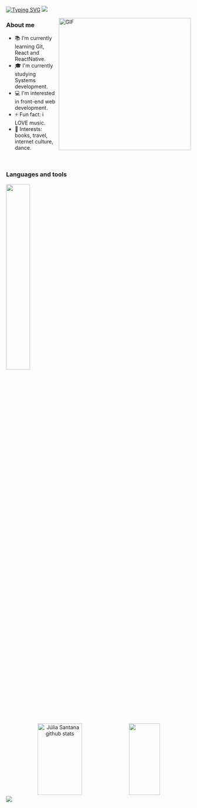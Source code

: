 [![Typing SVG](https://readme-typing-svg.herokuapp.com/?color=8ddbe0&size=35&center=true&vCenter=true&width=1000&lines=Hi+i'm+Júlia!+:%29)](https://git.io/typing-svg)
<img src="https://user-images.githubusercontent.com/73097560/115834477-dbab4500-a447-11eb-908a-139a6edaec5c.gif">

<img align="right" height="360px" width="360px" alt="GIF" src="https://github.com/jzsantana/jzsantana/assets/126926115/c7a76b60-02fe-4504-a558-72c9cfa64a03" > 
 
<h3>About me</h3>


  - 📚 I’m currently learning Git, React and ReactNative.
  - 🎓 I'm currently studying Systems development.
  - 💻 I'm interested in front-end web development.
  - ⚡ Fun fact: i LOVE music.
  - 💜 Interests: books, travel, internet culture, dance.

<br>
  <div align="left">
      <h3>Languages and tools</h3>
	<p>
  		<a>
    			<img src="https://skillicons.dev/icons?i=py,js,java,react,html,css,github,mysql&perline=8" width="36%" height="36%"/>
  		</a>
	</p>
</div>
  
<br>
<br>
<br>



<div align="center">
  <div align="center">
  <img width="49%" height="195px" src="https://github-readme-stats.vercel.app/api?username=jzsantana&show_icons=true&count_private=true&hide_border=true&title_color=2448AA&icon_color=785692&text_color=2283A2&bg_color=0d1117" alt="Júlia Santana github stats" /> 
    <img width="41%" height="195px" src="https://github-readme-stats.vercel.app/api/top-langs/?username=jzsantana&layout=compact&hide_border=true&title_color=2448AA&text_color=2283A2&bg_color=0d1117" />
   </div>
 </div>

 <img src="https://user-images.githubusercontent.com/73097560/115834477-dbab4500-a447-11eb-908a-139a6edaec5c.gif">
